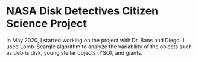 # NASA Disk Detectives Citizen Science Project
In May 2020, I started working on the project with Dr. Bans and Diego. I used Lomb-Scargle algorithm to analyze the variability of the objects such as debris disk, young stellar objects (YSO), and giants.
